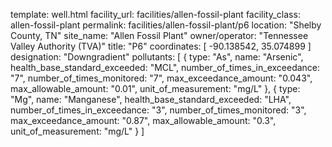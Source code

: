 template: well.html
facility_url: facilities/allen-fossil-plant
facility_class: allen-fossil-plant
permalink: facilities/allen-fossil-plant/p6
location: "Shelby County, TN"
site_name: "Allen Fossil Plant"
owner/operator: "Tennessee Valley Authority (TVA)"
title: "P6"
coordinates: [
  -90.138542,
  35.074899
]
designation: "Downgradient"
pollutants: [
  {
  type: "As",
  name: "Arsenic",
  health_base_standard_exceeded: "MCL",
  number_of_times_in_exceedance: "7",
  number_of_times_monitored: "7",
  max_exceedance_amount: "0.043",
  max_allowable_amount: "0.01",
  unit_of_measurement: "mg/L"
  },
  {
  type: "Mg",
  name: "Manganese",
  health_base_standard_exceeded: "LHA",
  number_of_times_in_exceedance: "3",
  number_of_times_monitored: "3",
  max_exceedance_amount: "0.87",
  max_allowable_amount: "0.3",
  unit_of_measurement: "mg/L"
  }
]
